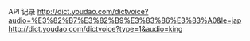 API 记录
http://dict.youdao.com/dictvoice?audio=%E3%82%B7%E3%82%B9%E3%83%86%E3%83%A0&le=jap
http://dict.youdao.com/dictvoice?type=1&audio=king